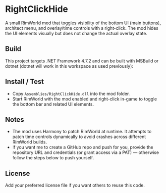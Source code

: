 RightClickHide
================

A small RimWorld mod that toggles visibility of the bottom UI (main buttons), architect menu, and overlay/time controls with a right-click. The mod hides the UI elements visually but does not change the actual overlay state.

Build
-----

This project targets .NET Framework 4.7.2 and can be built with MSBuild or dotnet (dotnet will work in this workspace as used previously):

Install / Test
--------------

- Copy `Assemblies/RightClickHide.dll` into the mod folder.
- Start RimWorld with the mod enabled and right-click in-game to toggle the bottom bar and related UI elements.

Notes
-----
- The mod uses Harmony to patch RimWorld at runtime. It attempts to patch time controls dynamically to avoid crashes across different RimWorld builds.
- If you want me to create a GitHub repo and push for you, provide the repository URL and credentials (or grant access via a PAT) — otherwise follow the steps below to push yourself.

License
-------
Add your preferred license file if you want others to reuse this code.
